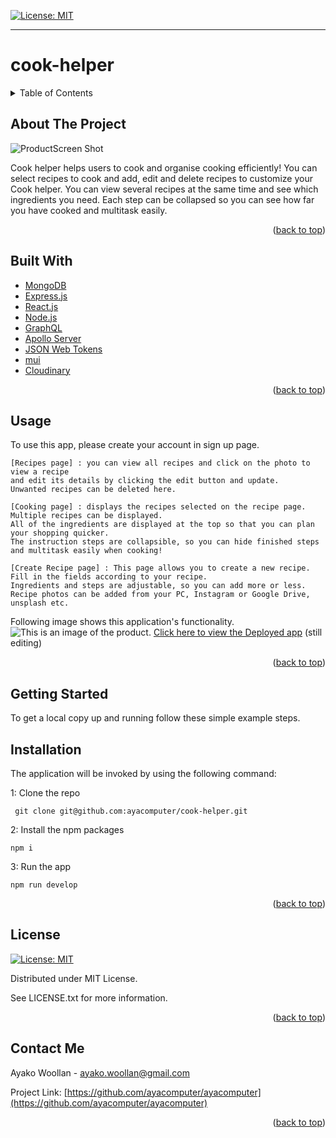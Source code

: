 
[![License: MIT](https://img.shields.io/badge/License-MIT-yellow.svg)](https://opensource.org/licenses/MIT)

---
  
# cook-helper
<details>
  
<summary>Table of Contents</summary>
<ol>
  
<li>
<a href="#about-the-project">About The Project</a></li>
<ul>
  
<li><a href="#built-with">Built With</a></li>
<li><a href="#usage">Usage</a></>
</ul>

</li>

<li>

<a href="#getting-started">Getting Started</a>

<ul>

<li><a href="#installation">Installation</a>

</ul>

</li>
<li><a href="#license">License</a></>
  
<li><a href="#contact">Contact</a></>
  
</ol>
  
</details>

 ## About The Project


 ![ProductScreen Shot](./assets/product.gif)

Cook helper helps users to cook and organise cooking efficiently! You can select recipes to cook and add, edit and delete recipes to customize your Cook helper. You can view several recipes at the same time and see which ingredients you need. Each step can be collapsed so you can see how far you have cooked and multitask easily. 


<p align = "right">(<a href="#top">back to top</a>)</>

 ## Built With
* [MongoDB](https://www.mongodb.com/) 
* [Express.js](https://expressjs.com/)
* [React.js](https://reactjs.org/)  
* [Node.js](https://nodejs.org/) 
* [GraphQL](https://graphql.org/)
* [Apollo Server](https://www.apollographql.com)
* [JSON Web Tokens](https://jwt.io/)
* [mui](https://mui.com/)
* [Cloudinary](https://cloudinary.com/)


<p align = "right"> (<a href="#top">back to top</a>)</>

## Usage
To use this app,  please create your account in sign up page. 
```
[Recipes page] : you can view all recipes and click on the photo to view a recipe 
and edit its details by clicking the edit button and update.
Unwanted recipes can be deleted here. 
```
```
[Cooking page] : displays the recipes selected on the recipe page. 
Multiple recipes can be displayed.
All of the ingredients are displayed at the top so that you can plan your shopping quicker.
The instruction steps are collapsible, so you can hide finished steps and multitask easily when cooking!
```
```
[Create Recipe page] : This page allows you to create a new recipe. 
Fill in the fields according to your recipe. 
Ingredients and steps are adjustable, so you can add more or less. 
Recipe photos can be added from your PC, Instagram or Google Drive, unsplash etc.
```

Following image shows this application's functionality.
![This is an image of the product.](./assets/product.png)
  [Click here to view the Deployed app]() (still  editing)
<p align ="right">(<a href="#top">back to top</a>)</>

## Getting Started

To get a local copy up and running follow these simple example steps.

 ## Installation

 The application will be invoked by using the following command:

 1: Clone the repo
 ```
  git clone git@github.com:ayacomputer/cook-helper.git
 ```
 2: Install the npm packages
 ```
 npm i
 ```
 3: Run the app
 ```
 npm run develop
 ```




<p align="right">(<a href="#top">back to top</a>)</>

## License

[![License: MIT](https://img.shields.io/badge/License-MIT-yellow.svg)](https://opensource.org/licenses/MIT)

Distributed under MIT License.

See LICENSE.txt for more information.

<p align ="right">(<a href="#top">back to top</a>)</>

 ## Contact Me

Ayako Woollan - ayako.woollan@gmail.com

Project Link: [https://github.com/ayacomputer/ayacomputer](https://github.com/ayacomputer/ayacomputer)

<p align="right">(<a href="#top">back to top</a>)</>
